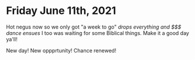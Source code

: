 # Friday June 11th, 2021

Hot negus now so we only got "a week to go" *drops everything and $$$ dance ensues* I too was waiting for some Biblical things. Make it a good day ya'll!

New day!
New oppprtunity!
Chance renewed!
